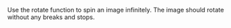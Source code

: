 Use the rotate function to spin an image infinitely. 
The image should rotate without any breaks and stops. 

